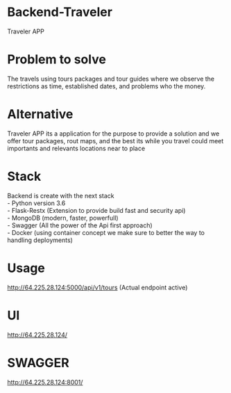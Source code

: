 # Backend-Traveler
Traveler APP 


# Problem to solve
The travels using tours packages and tour guides where we observe the restrictions as time, established dates, and problems who the money.

# Alternative
Traveler APP its a application for the purpose to provide a solution and we offer tour packages, rout maps, and the best its while you travel could meet importants and relevants locations near to place

# Stack
Backend is create with the next stack \
    - Python version 3.6 \
    - Flask-Restx (Extension to provide build fast and security api) \
    - MongoDB (modern, faster, powerfull) \
    - Swagger (All the power of the Api first approach) \
    - Docker (using container concept we make sure to better the way to handling deployments)
    
# Usage
  http://64.225.28.124:5000/api/v1/tours       (Actual endpoint active)
# UI 
 http://64.225.28.124/ 
# SWAGGER
 http://64.225.28.124:8001/
 

